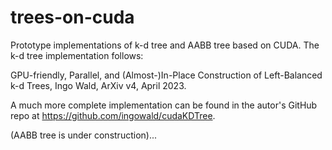 # trees-on-cuda

Prototype implementations of k-d tree and AABB tree based on CUDA. The k-d tree implementation follows:

GPU-friendly, Parallel, and (Almost-)In-Place Construction of Left-Balanced k-d Trees, Ingo Wald, ArXiv v4, April 2023.

A much more complete implementation can be found in the autor's GitHub repo at https://github.com/ingowald/cudaKDTree.

(AABB tree is under construction)...
